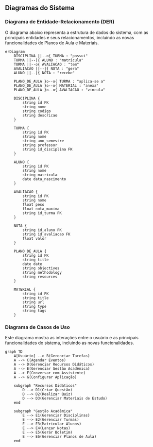 ## Diagramas do Sistema

### Diagrama de Entidade-Relacionamento (DER)

O diagrama abaixo representa a estrutura de dados do sistema, com as principais entidades e seus relacionamentos, incluindo as novas funcionalidades de Planos de Aula e Materiais.

```mermaid
erDiagram
    DISCIPLINA ||--o{ TURMA : "possui"
    TURMA ||--|{ ALUNO : "matricula"
    TURMA ||--o{ AVALIACAO : "tem"
    AVALIACAO ||--|{ NOTA : "gera"
    ALUNO ||--|{ NOTA : "recebe"

    PLANO_DE_AULA }o--o{ TURMA : "aplica-se a"
    PLANO_DE_AULA }o--o{ MATERIAL : "anexa"
    PLANO_DE_AULA }o--o{ AVALIACAO : "vincula"

    DISCIPLINA {
        string id PK
        string nome
        string codigo
        string descricao
    }

    TURMA {
        string id PK
        string nome
        string ano_semestre
        string professor
        string id_disciplina FK
    }

    ALUNO {
        string id PK
        string nome
        string matricula
        date data_nascimento
    }

    AVALIACAO {
        string id PK
        string nome
        float peso
        float nota_maxima
        string id_turma FK
    }

    NOTA {
        string id_aluno FK
        string id_avaliacao FK
        float valor
    }

    PLANO_DE_AULA {
        string id PK
        string title
        date date
        string objectives
        string methodology
        string resources
    }

    MATERIAL {
        string id PK
        string title
        string url
        string type
        string tags
    }
```

### Diagrama de Casos de Uso

Este diagrama mostra as interações entre o usuário e as principais funcionalidades do sistema, incluindo as novas funcionalidades.

```mermaid
graph TD
    A[Usuário] --> B(Gerenciar Tarefas)
    A --> C(Agendar Eventos)
    A --> D(Gerenciar Recursos Didáticos)
    A --> E(Gerenciar Gestão Acadêmica)
    A --> F(Conversar com Assistente)
    A --> G(Configurar Aplicação)

    subgraph "Recursos Didáticos"
        D --> D1(Criar Questão)
        D --> D2(Realizar Quiz)
        D --> D3(Gerenciar Materiais de Estudo)
    end

    subgraph "Gestão Acadêmica"
        E --> E1(Gerenciar Disciplinas)
        E --> E2(Gerenciar Turmas)
        E --> E3(Matricular Alunos)
        E --> E4(Lançar Notas)
        E --> E5(Gerar Boletim)
        E --> E6(Gerenciar Planos de Aula)
    end
```
